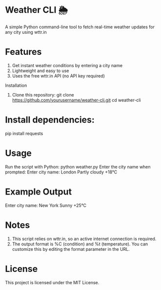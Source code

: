 # Weather CLI 🌦️

A simple Python command-line tool to fetch real-time weather updates for any city using wttr.in

# Features

1. Get instant weather conditions by entering a city name
2. Lightweight and easy to use
3. Uses   the free wttr.in API (no API key required)

Installation
1. Clone this repository:
git clone https://github.com/yourusername/weather-cli.git
cd weather-cli

# Install dependencies:
pip install requests

# Usage
Run the script with Python:
python weather.py
Enter the city name when prompted:
Enter city name: London
Partly cloudy +18°C

# Example Output
Enter city name: New York
Sunny +25°C

# Notes
1. This script relies on wttr.in, so an active internet connection is required.
2. The output format is %C (condition) and %t (temperature). You can customize this by editing the format parameter in the URL.

# License

This project is licensed under the MIT License.
